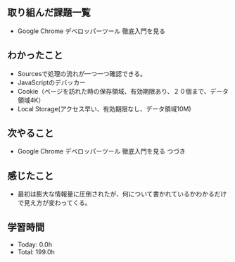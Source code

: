 ## 取り組んだ課題一覧
- Google Chrome デベロッパーツール 徹底入門を見る
## わかったこと
- Sourcesで処理の流れが一つ一つ確認できる。
- JavaScriptのデバッカー
- Cookie（ページを訪れた時の保存領域、有効期限あり、２０個まで、データ領域4K）
- Local Storage(アクセス早い、有効期限なし、データ領域10M)
## 次やること
- Google Chrome デベロッパーツール 徹底入門を見る つづき
## 感じたこと
- 最初は膨大な情報量に圧倒されたが、何について書かれているかわかるだけで見え方が変わってくる。
## 学習時間
- Today: 0.0h
- Total: 199.0h
